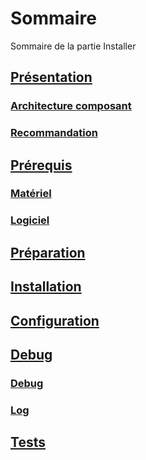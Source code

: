# Sommaire


Sommaire de la partie Installer



## [Présentation](presentation.md#presentation)
### [Architecture composant](presentation.md#architecture-composant)
### [Recommandation](presentation.md#recommandation)
## [Prérequis](prerequisites.md#prerequis)
### [Matériel](prerequisites.md#materiel)
### [Logiciel](prerequisites.md#logiciel)
## [Préparation](preparation.md#preparation)
## [Installation](installation.md#installation)
## [Configuration](configuration.md#configuration)
## [Debug](debug.md#debug)
### [Debug](debug.md#debug_1)
### [Log](debug.md#log)
## [Tests](tests.md#tests)

